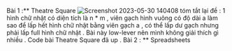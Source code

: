Bài 1 :**  Theatre Square
![Screenshot 2023-05-30 140408](https://github.com/hieubmt1112004/ssc/assets/125638408/f858d143-586d-4013-bc32-5f6b39fdb43d) 
tóm tắt lại đề : 1 hình chữ nhật có diện tích là n * m , viên gạch hình vuông có độ dài a làm sao để lấp hết hình chữ nhật bằng viên gạch a , có thể lấp dư gạch nhưng phải lấp full hình chữ nhật . 
Bài này low-lever nên mình không giải thích gì nhiều .
Code bài Theatre Square đã up  . 
Bài 2 : **  Spreadsheets
